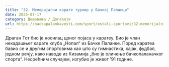 ```yaml
---
title: "32. Меморијални карате турнир у Бачкој Паланци"
date: 2025-07-17
category: Дешавања / Догађаји
url: https://backapalankavesti.com/sport/ostali-sportovi/32-memorijalni-karate-turnir-u-backoj-palanci/
---
```


Драган Тот био је носилац црног појаса у каратеу. Био је члан некадашњег карате клуба „Нопал“ из Бачке Паланке. Поред каратеа бавио се и другим спортовима као што су гимнастика, кајак, фудбал, једном речју, како наводе из Кизамија „био је оличење бачкопаланачког спорта“. Несрећним случајем, изгубио је живот ’91 године.
